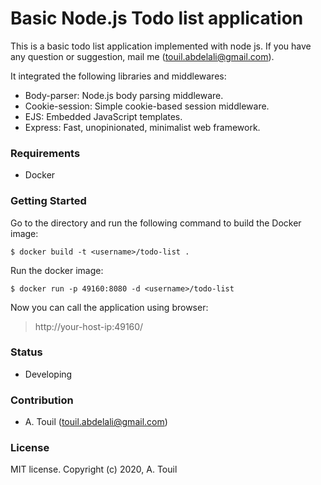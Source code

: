 # Basic Node.js Todo list application
This is a basic todo list application implemented with node js. If you have any question or suggestion, mail me (touil.abdelali@gmail.com).

It integrated the following libraries and middlewares:
- Body-parser: Node.js body parsing middleware.
- Cookie-session: Simple cookie-based session middleware.
- EJS: Embedded JavaScript templates.
- Express: Fast, unopinionated, minimalist web framework.

### Requirements
- Docker

### Getting Started
Go to the directory and run the following command to build the Docker image:

```
$ docker build -t <username>/todo-list .
```

Run the docker image:

```
$ docker run -p 49160:8080 -d <username>/todo-list
```

Now you can call the application using browser:

> http://your-host-ip:49160/

### Status
- Developing

### Contribution
- A. Touil (touil.abdelali@gmail.com)

### License
MIT license. Copyright (c) 2020, A. Touil
